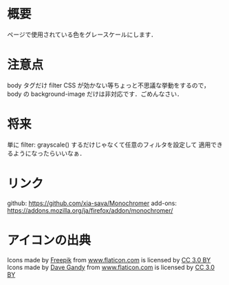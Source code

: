 # 概要

ページで使用されている色をグレースケールにします．

# 注意点

body タグだけ filter CSS が効かない等ちょっと不思議な挙動をするので，
body の background-image だけは非対応です．ごめんなさい．

# 将来

単に filter: grayscale() するだけじゃなくて任意のフィルタを設定して
適用できるようになったらいいなぁ．

# リンク

github: https://github.com/xia-sava/Monochromer
add-ons: https://addons.mozilla.org/ja/firefox/addon/monochromer/

# アイコンの出典

Icons made by <a href="https://www.freepik.com/" title="Freepik">Freepik</a> from <a href="https://www.flaticon.com/" title="Flaticon">www.flaticon.com</a> is licensed by <a href="http://creativecommons.org/licenses/by/3.0/" title="Creative Commons BY 3.0" target="_blank">CC 3.0 BY</a>
Icons made by <a href="https://www.flaticon.com/authors/dave-gandy" title="Dave Gandy">Dave Gandy</a> from <a href="https://www.flaticon.com/" 			    title="Flaticon">www.flaticon.com</a> is licensed by <a href="http://creativecommons.org/licenses/by/3.0/" 			    title="Creative Commons BY 3.0" target="_blank">CC 3.0 BY</a>